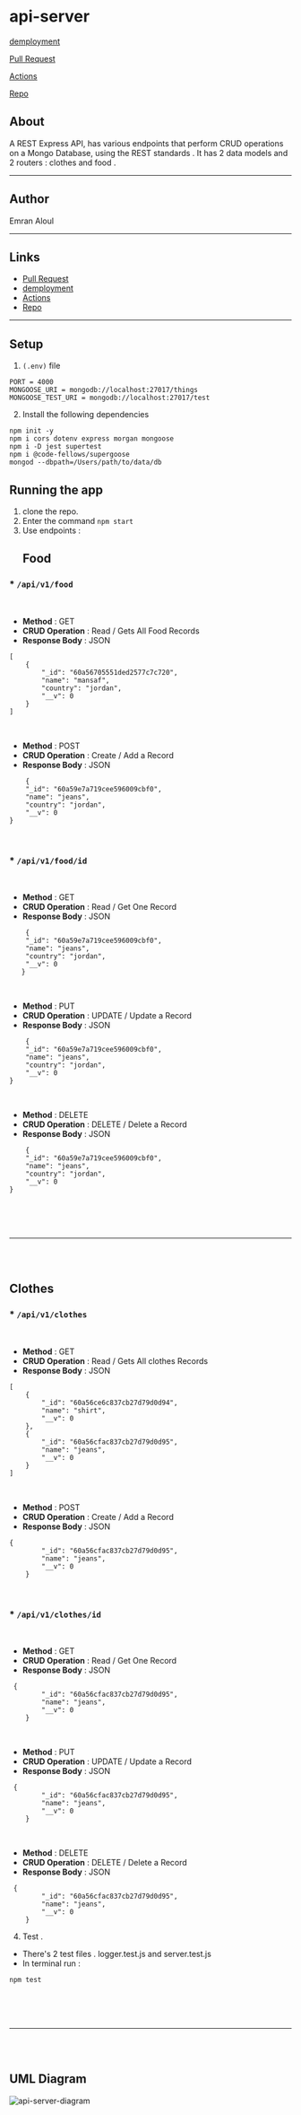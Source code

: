 # api-server

[demployment](https://emran-basic-api-server.herokuapp.com/)

[Pull Request](https://github.com/emranaloul/basic-api-server/pull/1)

[Actions](https://github.com/emranaloul/basic-api-server/actions)

[Repo](https://github.com/emranaloul/basic-api-server)


## About 
A REST Express API, has various endpoints that perform CRUD operations on a Mongo Database, using the REST standards . 
It has 2 data models and 2 routers : clothes and food . 
<hr>

## Author
Emran Aloul
<hr>

## Links

* [Pull Request](https://github.com/emranaloul/basic-api-server/pull/1)
* [demployment](https://emran-api-server.herokuapp.com/)
* [Actions](https://github.com/emranaloul/api-server/actions)
* [Repo](https://github.com/emranaloul/api-server)
<hr>

## Setup
1. `(.env)` file 

```
PORT = 4000
MONGOOSE_URI = mongodb://localhost:27017/things
MONGOOSE_TEST_URI = mongodb://localhost:27017/test

```
2. Install the following dependencies

```
npm init -y 
npm i cors dotenv express morgan mongoose
npm i -D jest supertest
npm i @code-fellows/supergoose 
mongod --dbpath=/Users/path/to/data/db

```
## Running the app 
1. clone the repo.
2. Enter the command `npm start`
3. Use endpoints :
   ## Food

  ### *  `/api/v1/food`

<br>

- **Method** : GET 
- **CRUD Operation** : Read / Gets All Food Records
- **Response Body**   : JSON

```
[
    {
        "_id": "60a56705551ded2577c7c720",
        "name": "mansaf",
        "country": "jordan",
        "__v": 0
    }
]

```
<br>

- **Method** : POST 
- **CRUD Operation** : Create / Add a Record
- **Response Body**   : JSON

```
    {
    "_id": "60a59e7a719cee596009cbf0",
    "name": "jeans",
    "country": "jordan",
    "__v": 0
}

```
<br>

 ### * `/api/v1/food/id`
<br>

- **Method** : GET 
- **CRUD Operation** : Read / Get One Record
- **Response Body**   : JSON
```
    {
    "_id": "60a59e7a719cee596009cbf0",
    "name": "jeans",
    "country": "jordan",
    "__v": 0
   }

```
<br>

- **Method** : PUT 
- **CRUD Operation** : UPDATE / Update a Record
- **Response Body**   : JSON
```
    {
    "_id": "60a59e7a719cee596009cbf0",
    "name": "jeans",
    "country": "jordan",
    "__v": 0
}
``` 
<br>

- **Method** : DELETE 
- **CRUD Operation** : DELETE / Delete a Record
- **Response Body**   : JSON

```
    {
    "_id": "60a59e7a719cee596009cbf0",
    "name": "jeans",
    "country": "jordan",
    "__v": 0
}

```
<br><br><br>
<hr>
<br><br>

   ## Clothes
  ### * `/api/v1/clothes`
<br>

- **Method** : GET 
- **CRUD Operation** : Read / Gets All clothes Records
- **Response Body**  : JSON

```
[
    {
        "_id": "60a56ce6c837cb27d79d0d94",
        "name": "shirt",
        "__v": 0
    },
    {
        "_id": "60a56cfac837cb27d79d0d95",
        "name": "jeans",
        "__v": 0
    }
]

```
<br>

- **Method** : POST 
- **CRUD Operation** : Create / Add a Record
- **Response Body**   : JSON
```
{
        "_id": "60a56cfac837cb27d79d0d95",
        "name": "jeans",
        "__v": 0
    }

```
<br>

 ### * `/api/v1/clothes/id`

<br>

- **Method** : GET 
- **CRUD Operation** : Read / Get One Record
- **Response Body** : JSON
```
 {
        "_id": "60a56cfac837cb27d79d0d95",
        "name": "jeans",
        "__v": 0
    }

```
<br>

- **Method** : PUT 
- **CRUD Operation** : UPDATE / Update a Record
- **Response Body**  : JSON
```
 {
        "_id": "60a56cfac837cb27d79d0d95",
        "name": "jeans",
        "__v": 0
    }

```
<br>

- **Method** : DELETE 
- **CRUD Operation** : DELETE / Delete a Record
- **Response Body**   : JSON

```
 {
        "_id": "60a56cfac837cb27d79d0d95",
        "name": "jeans",
        "__v": 0
    }

```
4. Test . 
* There's 2 test files . logger.test.js and server.test.js
* In terminal run :

```
npm test

```
<br><br><br>
<hr>
<br><br>

## UML Diagram
![api-server-diagram](api-server-diagram.PNG)